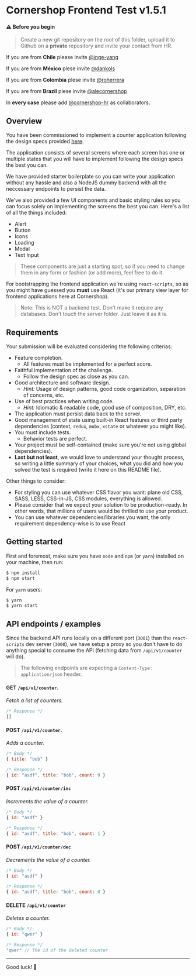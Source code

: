 # Cornershop Frontend Test v1.5.1

#### ⚠️ Before you begin

> Create a new git repository on the root of this folder, upload it to Github on a **private** repository and invite your contact from HR.

If you are from **Chile** please invite [@inge-yang](https://github.com/inge-yang)

If you are from **México** plese invite [@dankols](https://github.com/dankols)

If you are from **Colombia** plese invite [@roherrera](https://github.com/roherrera)

If you are from **Brazil** plese invite [@alecornershop](https://github.com/alecornershop)

In **every case** please add [@cornershop-hr](https://github.com/cornershop-hr) as collaborators.

## Overview

You have been commissioned to implement a counter application following the design specs provided [here](https://www.figma.com/file/6CnuM0Gj9oiwi2AV9vXLRH/Counters-for-the-web?node-id=0%3A1).

The application consists of several screens where each screen has one or multiple states that you will have to implement following the design specs the best you can.

We have provided starter boilerplate so you can write your application without any hassle and also a NodeJS dummy backend with all the neccessary endpoints to persist the data.

We've also provided a few UI components and basic styling rules so you can focus solely on implementing the screens the best you can. Here's a list of all the things included:
- Alert
- Button
- Icons
- Loading
- Modal
- Text Input

> These components are just a starting spot, so if you need to change them in any form or fashion (or add more), feel free to do it.

For bootstrapping the frontend application we're using `react-scripts`, so as you might have guessed you **must** use React (it's our primary view layer for frontend applications here at Cornershop).

> Note: This is NOT a backend test. Don't make it require any databases. Don't touch the server folder. Just leave it as it is.

## Requirements

Your submission will be evaluated considering the following criterias:

- Feature completion.
  - All features must be implemented for a perfect score.
- Faithful implementation of the challenge.
  - Follow the design spec as close as you can.
- Good architecture and software design.
  - _Hint:_ Usage of design patterns, good code organization, separation of concerns, etc. 
- Use of best practices when writing code.
  - _Hint:_ Idiomatic & readable code, good use of composition, DRY, etc.
- The application must persist data back to the server.
- Good management of state using built-in React features or third party dependencies (context, `redux`, `mobx`, `xstate` or whatever you might like).
- You must include tests.
  - Behavior tests are perfect.
- Your project must be self-contained (make sure you're not using global dependencies).
- **Last but not least**, we would love to understand your thought process, so writing a little summary of your choices, what you did and how you solved the test is required (write it here on this README file).

Other things to consider:
- For styling you can use whatever CSS flavor you want: plane old CSS, SASS, LESS, CSS-in-JS, CSS modules, everything is allowed.
- Please consider that we expect your solution to be production-ready. In other words, that millions of users would be thrilled to use your product.
- You can use whatever dependencies/libraries you want, the only requirement dependency-wise is to use React

## Getting started

First and foremost, make sure you have `node` and `npm` (or `yarn`) installed on your machine, then run:

```bash
$ npm install
$ npm start
```

For `yarn` users:

```bash
$ yarn
$ yarn start
```

## API endpoints / examples

Since the backend API runs locally on a different port (`3001`) than the `react-scripts` dev server (`3000`), we have setup a proxy so you don't have to do anything special to consume the API (fetching data from `/api/v1/counter` will do).

> The following endpoints are expecting a `Content-Type: application/json` header.

#### **GET** `/api/v1/counter`.

_Fetch a list of counters._
```javascript
/* Response */
[]
```

#### **POST** `/api/v1/counter`.

_Adds a counter._

```javascript
/* Body */
{ title: "bob" }

/* Response */
{ id: "asdf", title: "bob", count: 0 }
```

#### **POST** `/api/v1/counter/inc`
_Increments the value of a counter._
```javascript
/* Body */
{ id: "asdf" }

/* Response */
{ id: "asdf", title: "bob", count: 1 }
```

#### **POST** `/api/v1/counter/dec`
_Decrements the value of a counter._

```javascript
/* Body */
{ id: "asdf" }

/* Response */
{ id: "asdf", title: "bob", count: 0 }
```

#### **DELETE** `/api/v1/counter`
_Deletes a counter._

```javascript
/* Body */
{ id: "qwer" }

/* Response */
"qwer" // The id of the deleted counter
```
---

Good luck! 🎉
